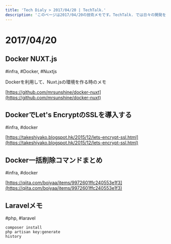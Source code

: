```yaml
---
title: 'Tech Dialy > 2017/04/20 | TechTalk.'
description: 'このページは2017/04/20の技術メモです。TechTalk. では日々の開発を個人メモとして残しています。将来に向けて技術ノウハウを蓄積することを目的とします。'
---
```

# 2017/04/20

## Docker NUXT.js
#infra, #Docker, #Nuxtjs

Dockerを利用して、Nuxt.jsの環境を作る時のメモ

[https://github.com/mrsunshine/docker-nuxt](https://github.com/mrsunshine/docker-nuxt)


## DockerでLet's EncryptのSSLを導入する
#infra, #docker

[https://takeshiyako.blogspot.hk/2015/12/lets-encrypt-ssl.html](https://takeshiyako.blogspot.hk/2015/12/lets-encrypt-ssl.html)

## Docker一括削除コマンドまとめ
#infra, #docker

[https://qiita.com/boiyaa/items/9972601ffc240553e1f3](https://qiita.com/boiyaa/items/9972601ffc240553e1f3)


## Laravelメモ
#php, #laravel

```
composer install
php artisan key:generate
history
```

